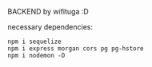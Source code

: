 BACKEND by wifituga :D

necessary dependencies:

    npm i sequelize
    npm i express morgan cors pg pg-hstore
    npm i nodemon -D
